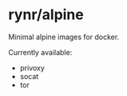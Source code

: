 rynr/alpine
===========

Minimal alpine images for docker.

Currently available:

 - privoxy
 - socat
 - tor
